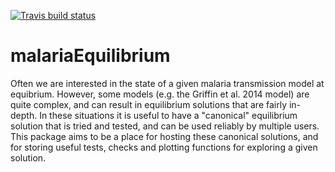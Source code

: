 [![Travis build status](https://travis-ci.org/mrc-ide/malariaEquilibrium.svg?branch=master)](https://travis-ci.org/mrc-ide/malariaEquilibrium)

# malariaEquilibrium

Often we are interested in the state of a given malaria transmission model at
equibrium. However, some models (e.g. the Griffin et al. 2014 model) are quite
complex, and can result in equilibrium solutions that are fairly in-depth. In
these situations it is useful to have a "canonical" equilibrium solution that is
tried and tested, and can be used reliably by multiple users. This package aims
to be a place for hosting these canonical solutions, and for storing useful
tests, checks and plotting functions for exploring a given solution.
